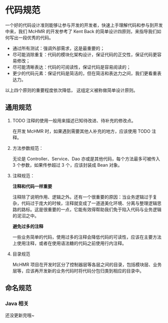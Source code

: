 # 代码规范

一个好的代码设计准则能够让参与开发的开发者，快速上手理解代码和参与到开发中来，我们 McHMR 的开发参考了 Kent Back 的简单设计四原则，来指导我们如何写出一段优秀的代码。

- 通过所有测试：强调外部需求，这是最重要的；
- 尽可能消除重复：代码的模块化架构设计，保证代码的正交性，保证代码更容易修改；
- 尽可能清晰表达：代码的可阅读性，保证代码是容易阅读的；
- 更少的代码元素：保证代码是简洁的，但在简洁和表达力之间，我们更看重表达力。

以上四个原则的重要程度依次降低， 这组定义被称做简单设计原则。

## 通用规范

1. TODO 注释的使用一般用来描述已知待改进、待补充的修改点。

    在开发 McHMR 时，如果遇到需要其他人补充的地方，应该使用 TODO 注释。

2. 方法参数规范：

    无论是 Controller、Service、Dao 亦或是其他代码，每个方法最多可被传入 3 个参数，如果传参超过 3 个，应该封装成 Bean 对象。

3. 注释规范：

    **注释和代码一样重要**

    注释除了说明作用、逻辑之外。还有一个很重要的原因：当业务逻辑过于复杂，代码过于庞大的时候，注释就变成了一道道美化环境、分离与整理逻辑思路的路标。这是很重要的一点，它能有效得帮助我们免于陷入代码与业务逻辑的泥沼之中。

    **避免过多的注释**

    一些业务简单的代码，使用过多的注释会降低代码的可读性，应该在主要方法上使用注释，或者在使用语法糖的代码之前使用行内注释。

4. 目录规范

    McHMR 项目在开发时区分了控制器层等各层之间的目录，包括模块层、业务层等，应该再开发新的业务代码时将代码分包归类到相应的目录中。

    

## 命名规范

### Java 相关

还没更新完哦~
